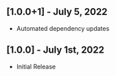 ## [1.0.0+1] - July 5, 2022

* Automated dependency updates


## [1.0.0] - July 1st, 2022

* Initial Release


